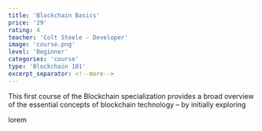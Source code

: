```yaml
---
title: 'Blockchain Basics'
price: '29'
rating: 4
teacher: 'Colt Steele - Developer'
image: 'course.png'
level: 'Beginner'
categories: 'course'
type: 'Blockchain 101'
excerpt_separator: <!--more-->
---
```

This first course of the Blockchain specialization provides a broad overview of the  essential concepts of blockchain technology – by initially exploring
<!--more-->
lorem